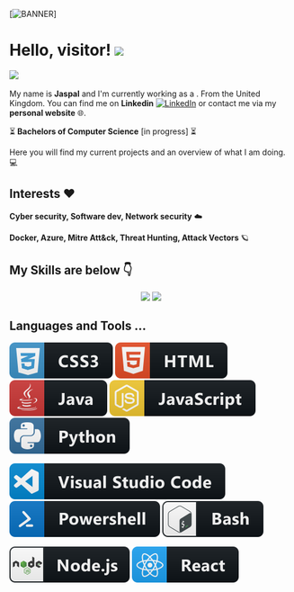 [![BANNER](<link on public repo>)]

<h1>Hello, visitor! <img src="https://media.giphy.com/media/hvRJCLFzcasrR4ia7z/giphy.gif" width="25px"> </h1> <img align="centered" src="https://estruyf-github.azurewebsites.net/api/VisitorHit?user=Jaspal20&repo=Bgstatic&countColorcountColor&countColor=%405B1E9B"/>

My name is **Jaspal** and I'm currently working as a ***<job title>***. From the United Kingdom. You can find me on **Linkedin**  [![LinkedIn](https://raw.githubusercontent.com/MartinHeinz/MartinHeinz/master/linkedin-3-16.png)](https://www.linkedin.com/in/jaspal20) or contact me via my **personal website** :globe_with_meridians:.

:hourglass_flowing_sand: **Bachelors of Computer Science** [in progress] :hourglass_flowing_sand:

Here you will find my current projects and an overview of what I am doing.  💻

## Interests ❤️ 

**Cyber security, Software dev, Network security** ☁️

**Docker, Azure, Mitre Att&ck, Threat Hunting, Attack Vectors** 🪐

## My Skills are below 👇

<p align="center">
  <img width="49%" src="https://github-readme-stats.vercel.app/api?username=Jaspal20&show_icons=true&theme=tokyonight&count_private=true)" />
  <img width="49%" src="https://github-readme-streak-stats.herokuapp.com/?user=Jaspal20&theme=tokyonight&count_private=true)" />
</p>
</div>

##  Languages and Tools ...
 <!-- link to icons for refinement  https://github.com/MikeCodesDotNET/ColoredBadges -->

<p align="centered">
  <img src="https://github.com/MikeCodesDotNET/ColoredBadges/raw/master/svg/dev/languages/css3.svg" alt="css3" style="max-width: 100%;">
  <img src="https://github.com/MikeCodesDotNET/ColoredBadges/raw/master/svg/dev/languages/html.svg" alt="html" style="max-width: 100%;">
  <img src="https://github.com/MikeCodesDotNET/ColoredBadges/raw/master/svg/dev/languages/java.svg" alt="java" style="max-width: 100%;">
  <img src="https://github.com/MikeCodesDotNET/ColoredBadges/raw/master/svg/dev/languages/js.svg" alt="js" style="max-width: 100%;">
  <img src="https://github.com/MikeCodesDotNET/ColoredBadges/raw/master/svg/dev/languages/python.svg" alt="python" style="max-width: 100%;">
</p>
  
<p align="centered">
  <img src="https://github.com/MikeCodesDotNET/ColoredBadges/raw/master/svg/dev/tools/visualstudio_code.svg" alt="visualstudio_code" style="max-width: 100%;">
  <img src="https://github.com/MikeCodesDotNET/ColoredBadges/raw/master/svg/dev/tools/powershell.svg" alt="powershell" style="max-width: 100%;">
  <img src="https://github.com/MikeCodesDotNET/ColoredBadges/raw/master/svg/dev/tools/bash.svg" alt="bash" style="max-width: 100%;"> 
</p>
  
<p align="centered">
  <img src="https://github.com/MikeCodesDotNET/ColoredBadges/raw/master/svg/dev/frameworks/nodejs.svg" alt="nodejs" style="max-width: 100%;">
  <img src="https://github.com/MikeCodesDotNET/ColoredBadges/raw/master/svg/dev/frameworks/react.svg" alt="react" style="max-width: 100%;">
</p>
